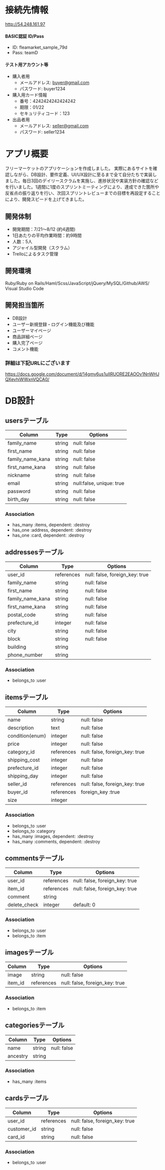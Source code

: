 # 接続先情報
http://54.248.161.97
#### BASIC認証 ID/Pass
- ID: fleamarket_sample_79d
- Pass: teamD
#### テスト用アカウント等
- 購入者用
  - メールアドレス: buyer@gmail.com
  - パスワード: buyer1234
- 購入用カード情報
  - 番号：4242424242424242
  - 期限：01/22
  - セキュリティコード：123
- 出品者用
  - メールアドレス: seller@gmail.com
  - パスワード: seller1234


# アプリ概要
フリーマーケットのアプリケーションを作成しました。
実際にあるサイトを確認しながら、DB設計、要件定義、UI/UX設計に至るまで全て自分たちで実装しました。毎日3回のデイリースクラムを実施し、進捗状況や実装方針の確認などを行いました。1週間に1度のスプリントミーティングにより、達成できた箇所や反省点の振り返りを行い、次回スプリントレビューまでの目標を再設定することにより、開発スピードを上げてきました。

## 開発体制
- 開発期間：7/21〜8/12 (約4週間)
- 1日あたりの平均作業時間：約9時間
- 人数：5人
- アジャイル型開発（スクラム）
- Trelloによるタスク管理
## 開発環境
Ruby/Ruby on Rails/Haml/Scss/JavaScript/jQuery/MySQL/Github/AWS/
Visual Studio Code

## 開発担当箇所
- DB設計
- ユーザー新規登録・ログイン機能及び機能
- ユーザーマイページ
- 商品詳細ページ
- 購入完了ページ
- コメント機能
### 詳細は下記URLにございます
https://docs.google.com/document/d/14gmy6us1uIIRUORE2EAOOv1NnWHJQXevhiWWxnVQCA0/

# DB設計

## usersテーブル
|Column|Type|Options|
|------|----|-------|
|family_name|string|null: false|
|first_name|string|null: false|
|family_name_kana|string|null: false|
|first_name_kana|string|null: false|
|nickname|string|null: false|
|email|string|null:false, unique: true|
|password|string|null: false|
|birth_day|string|null: false|

### Association
- has_many :items, dependent: :destroy
- has_one :address, dependent: :destroy
- has_one :card, dependent: :destroy


## addressesテーブル
|Column|Type|Options|
|------|----|-------|
|user_id|references|null: false, foreign_key: true|
|family_name|string|null: false|
|first_name|string|null: false|
|family_name_kana|string|null: false|
|first_name_kana|string|null: false|
|postal_code|string|null: false|
|prefecture_id|integer|null: false|
|city|string|null: false|
|block|string|null: false|
|building|string||
|phone_number|string||

### Association
- belongs_to :user


## itemsテーブル
|Column|Type|Options|
|------|----|-------|
|name|string|null: false|
|description|text|null: false|
|condition(enum)|integer|null: false|
|price|integer|null: false|
|category_id|references|null: false, foreign_key: true|
|shipping_cost|integer|null: false|
|prefecture_id|integer|null: false|
|shipping_day|integer|null: false|
|seller_id|references|null: false, foreign_key: true|
|buyer_id|references|foreign_key :true|
|size|integer||

### Association
- belongs_to :user
- belongs_to :category
- has_many :images, dependent: :destroy
- has_many :comments, dependent: :destroy


## commentsテーブル
|Column|Type|Options|
|------|----|-------|
|user_id|references|null: false, foreign_key: true|
|item_id|references|null: false, foreign_key: true|
|comment|string||
|delete_check|integer|default: 0|

### Association
- belongs_to :user
- belongs_to :item


## imagesテーブル
|Column|Type|Options|
|------|----|-------|
|image|string|null: false|
|item_id|references|null: false, foreign_key: true|

### Association
- belongs_to :item


## categoriesテーブル
|Column|Type|Options|
|------|----|-------|
|name|string|null: false|
|ancestry|string||

### Association
- has_many :items


## cardsテーブル
|Column|Type|Options|
|------|----|-------|
|user_id|references|null: false, foreign_key: true|
|customer_id|string|null: false|
|card_id|string|null: false|

### Association
- belongs_to :user
